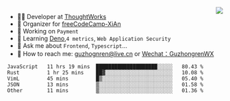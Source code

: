 <img align="right" src="https://github-readme-stats.vercel.app/api?username=guzhongren&show_icons=true&icon_color=805AD5&text_color=000&bg_color=ffffff&hide_title=true" />

- 👨‍💻  Developer at [ThoughtWorks](https://thoughtworks.com)
- 🏢 Organizer for [freeCodeCamp-XiAn](https://github.com/orgs/freeCodeCamp-XiAn)
- 🔭 Working on `Payment`
- 🌱 Learning [Deno](https://deno.land/),`4 metrics`,  `Web Application Security`
- 💬 Ask me about `Frontend`, `Typescript`...
- 🔎 How to reach me: [guzhognren@live.cn](guzhognren@live.cn) or [Wechat：GuzhongrenWX]()

<!--START_SECTION:waka-->
```text
JavaScript   11 hrs 19 mins  ████████████████████░░░░░   80.43 % 
Rust         1 hr 25 mins    ██▓░░░░░░░░░░░░░░░░░░░░░░   10.08 % 
VimL         45 mins         █▒░░░░░░░░░░░░░░░░░░░░░░░   05.40 % 
JSON         13 mins         ▒░░░░░░░░░░░░░░░░░░░░░░░░   01.58 % 
Other        11 mins         ▒░░░░░░░░░░░░░░░░░░░░░░░░   01.36 % 
```
<!--END_SECTION:waka-->

